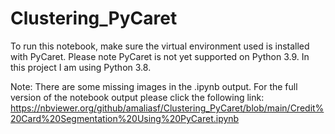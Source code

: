 # Clustering_PyCaret

To run this notebook, make sure the virtual environment used is installed with PyCaret. Please note PyCaret is not yet supported on Python 3.9.
In this project I am using Python 3.8. 

Note: There are some missing images in the .ipynb output. For the full version of the notebook output please click the following link: https://nbviewer.org/github/amaliasf/Clustering_PyCaret/blob/main/Credit%20Card%20Segmentation%20Using%20PyCaret.ipynb
